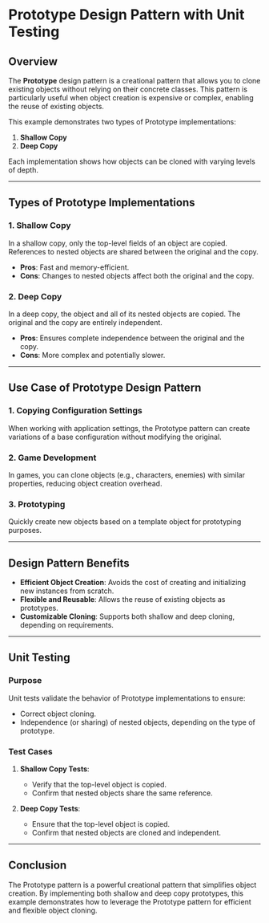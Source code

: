 ﻿# Prototype Design Pattern with Unit Testing

## Overview

The **Prototype** design pattern is a creational pattern that allows you to clone existing objects without relying on their concrete classes. This pattern is particularly useful when object creation is expensive or complex, enabling the reuse of existing objects.

This example demonstrates two types of Prototype implementations:
1. **Shallow Copy**
2. **Deep Copy**

Each implementation shows how objects can be cloned with varying levels of depth.

---

## Types of Prototype Implementations

### 1. **Shallow Copy**

In a shallow copy, only the top-level fields of an object are copied. References to nested objects are shared between the original and the copy.

- **Pros**: Fast and memory-efficient.
- **Cons**: Changes to nested objects affect both the original and the copy.

### 2. **Deep Copy**

In a deep copy, the object and all of its nested objects are copied. The original and the copy are entirely independent.

- **Pros**: Ensures complete independence between the original and the copy.
- **Cons**: More complex and potentially slower.

---

## Use Case of Prototype Design Pattern

### 1. **Copying Configuration Settings**
When working with application settings, the Prototype pattern can create variations of a base configuration without modifying the original.

### 2. **Game Development**
In games, you can clone objects (e.g., characters, enemies) with similar properties, reducing object creation overhead.

### 3. **Prototyping**
Quickly create new objects based on a template object for prototyping purposes.

---

## Design Pattern Benefits

- **Efficient Object Creation**: Avoids the cost of creating and initializing new instances from scratch.
- **Flexible and Reusable**: Allows the reuse of existing objects as prototypes.
- **Customizable Cloning**: Supports both shallow and deep cloning, depending on requirements.

---

## Unit Testing

### Purpose
Unit tests validate the behavior of Prototype implementations to ensure:
- Correct object cloning.
- Independence (or sharing) of nested objects, depending on the type of prototype.

### Test Cases

1. **Shallow Copy Tests**:
   - Verify that the top-level object is copied.
   - Confirm that nested objects share the same reference.

2. **Deep Copy Tests**:
   - Ensure that the top-level object is copied.
   - Confirm that nested objects are cloned and independent.

---

## Conclusion

The Prototype pattern is a powerful creational pattern that simplifies object creation. By implementing both shallow and deep copy prototypes, this example demonstrates how to leverage the Prototype pattern for efficient and flexible object cloning.
